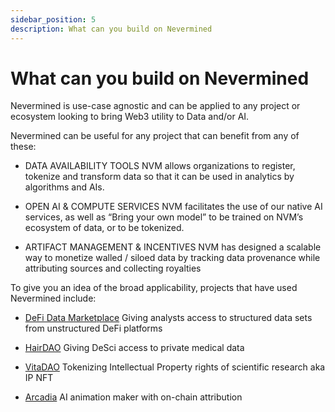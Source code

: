 ```yaml
---
sidebar_position: 5
description: What can you build on Nevermined
---
```


# What can you build on Nevermined

Nevermined is use-case agnostic and can be applied to any project or ecosystem looking to bring Web3 utility to Data and/or AI. 

Nevermined can be useful for any project that can benefit from any of these: 

- DATA AVAILABILITY TOOLS
NVM allows organizations to register, tokenize and transform data so that it can be used in analytics by algorithms and AIs.

- OPEN AI & COMPUTE SERVICES
NVM facilitates the use of our native AI services, as well as “Bring your own model” to be trained on NVM’s ecosystem of data, or to be tokenized. 

- ARTIFACT MANAGEMENT & INCENTIVES
NVM has designed a scalable way to monetize walled / siloed data by tracking data provenance while attributing sources and collecting royalties


To give you an idea of the broad applicability, projects that have used Nevermined include: 
 
- [DeFi Data Marketplace](https://defi.public.nevermined.network/)
Giving analysts access to structured data sets from unstructured DeFi platforms <br />

- [HairDAO](https://www.hairdao.xyz/) 
Giving DeSci access to private medical data<br />

- [VitaDAO](https://www.vitadao.com/)
Tokenizing Intellectual Property rights of scientific research aka IP NFT<br />

- [Arcadia](https://arcadia.nevermined.network/) 
AI animation maker with on-chain attribution
